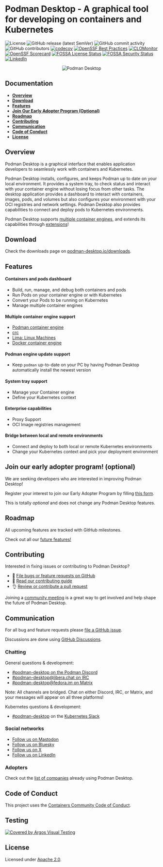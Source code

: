 # Podman Desktop - A graphical tool for developing on containers and Kubernetes

![License](https://img.shields.io/badge/License-Apache_2.0-blue.svg)
![GitHub release (latest SemVer)](https://img.shields.io/github/v/release/podman-desktop/podman-desktop)
![GitHub commit activity](https://img.shields.io/github/commit-activity/m/podman-desktop/podman-desktop)
![GitHub contributors](https://img.shields.io/github/contributors/podman-desktop/podman-desktop)
[![codecov](https://codecov.io/gh/podman-desktop/podman-desktop/graph/badge.svg?token=clbFmLZ85j)](https://codecov.io/gh/podman-desktop/podman-desktop)
[![OpenSSF Best Practices](https://www.bestpractices.dev/projects/9966/badge)](https://www.bestpractices.dev/projects/9966)
[![CLOMonitor](https://img.shields.io/endpoint?url=https://clomonitor.io/api/projects/cncf/podman-desktop/badge)](https://clomonitor.io/projects/cncf/podman-desktop)
[![OpenSSF Scorecard](https://api.securityscorecards.dev/projects/github.com/podman-desktop/podman-desktop/badge)](https://securityscorecards.dev/viewer/?uri=github.com/podman-desktop/podman-desktop)
[![FOSSA License Status](https://app.fossa.com/api/projects/git%2Bgithub.com%2Fpodman-desktop%2Fpodman-desktop.svg?type=shield&issueType=license)](https://app.fossa.com/projects/git%2Bgithub.com%2Fpodman-desktop%2Fpodman-desktop?ref=badge_shield&issueType=license)
[![FOSSA Security Status](https://app.fossa.com/api/projects/git%2Bgithub.com%2Fpodman-desktop%2Fpodman-desktop.svg?type=shield&issueType=security)](https://app.fossa.com/projects/git%2Bgithub.com%2Fpodman-desktop%2Fpodman-desktop?ref=badge_shield&issueType=security)
[![LinkedIn](https://img.shields.io/badge/LinkedIn-podmandesktop-blue.svg?logo=linkedin)](https://www.linkedin.com/company/podman-desktop/)

<p align="center">
  <img alt="Podman Desktop" src="/website/static/img/features/manage-containers.webp">
</p>

## Documentation

- [**Overview**](#overview)
- [**Download**](#download)
- [**Features**](#download)
- [**Join Our Early Adopter Program (Optional)**](#join-our-early-adopter-program-optional)
- [**Roadmap**](#roadmap)
- [**Contributing**](#contributing)
- [**Communication**](#communication)
- [**Code of Conduct**](#code-of-conduct)
- [**License**](#license)

## Overview

Podman Desktop is a graphical interface that enables application developers to seamlessly work with containers and Kubernetes.

Podman Desktop installs, configures, and keeps Podman up to date on your local environment. It provides a system tray, to check status and interact with your container engine without losing focus from other tasks. The desktop application provides a dashboard to interact with containers, images, pods, and volumes but also configures your environment with your OCI registries and network settings. Podman Desktop also provides capabilities to connect and deploy pods to Kubernetes environments.

Podman Desktop supports [multiple container engines](#multiple-container-engine-support), and extends its capabilities through [extensions](https://podman-desktop.io/extensions)!

## Download

Check the downloads page on [podman-desktop.io/downloads](https://podman-desktop.io/downloads).

## Features

#### Containers and pods dashboard

- Build, run, manage, and debug both containers and pods
- Run Pods on your container engine or with Kubernetes
- Convert your Pods to be running on Kubernetes
- Manage multiple container engines

#### Multiple container engine support

- [Podman container engine](https://github.com/containers/podman)
- [crc](https://github.com/code-ready/crc)
- [Lima: Linux Machines](https://github.com/lima-vm/lima)
- [Docker container engine](https://github.com/docker/docker)

#### Podman engine update support

- Keep `podman` up-to-date on your PC by having Podman Desktop automatically install the newest version

#### System tray support

- Manage your Container engine
- Define your Kubernetes context

#### Enterprise capabilities

- Proxy Support
- OCI Image registries management

#### Bridge between local and remote environments

- Connect and deploy to both local or remote Kubernetes environments
- Change your Kubernetes context and pick your deployment environment

## Join our early adopter program! (optional)

We are seeking developers who are interested in improving Podman Desktop!

Register your interest to join our Early Adopter Program by filling <a href="https://forms.gle/ow73dV7Ce3YLzoXH7" target="_blank">this form</a>.

This is totally _optional_ and does not change any Podman Desktop features.

## Roadmap

All upcoming features are tracked with GitHub milestones.

Check out all our [future features!](https://github.com/containers/podman-desktop/milestones)

## Contributing

Interested in fixing issues or contributing to Podman Desktop?

- :bug: [File bugs or feature requests on GitHub](https://github.com/containers/podman-desktop/issues/new/choose)
- :checkered_flag: [Read our contributing guide](./CONTRIBUTING.md)
- :ok_hand: [Review or contribute a pull request](https://github.com/containers/podman-desktop/pulls)

Joining a [community meeting](https://github.com/podman-desktop/community/blob/main/meetings/README.md#upcoming-community-meeting) is a great way to get involved and help shape the future of Podman Desktop.

## Communication

For all bug and feature requests please [file a GitHub issue](https://github.com/containers/podman-desktop/issues/new/choose).

Discussions are done using [GitHub Discussions](https://github.com/containers/podman-desktop/discussions/).

### Chatting

General questions & development:

- [#podman-desktop on the Podman Discord](https://discord.com/invite/x5GzFF6QH4)
- [#podman-desktop@libera.chat on IRC](https://libera.chat/)
- [#podman-desktop@fedora.im on Matrix](https://chat.fedoraproject.org/#/room/#podman-desktop:fedora.im)

Note: All channels are bridged. Chat on either Discord, IRC, or Matrix, and your messages will appear on all three platforms!

Kubernetes questions & development:

- [#podman-desktop](https://app.slack.com/client/T09NY5SBT/C04A0L7LUFM) on the [Kubernetes Slack](https://slack.k8s.io/)

### Social networks

- [Follow us on Mastodon](https://fosstodon.org/@podmandesktop)
- [Follow us on Bluesky](https://bsky.app/profile/podman-desktop.io)
- [Follow us on X](https://x.com/Podman_io)
- [Follow us on LinkedIn](https://www.linkedin.com/company/podman-desktop)

### Adopters

Check out the [list of companies](./ADOPTERS.md) already using Podman Desktop.

## Code of Conduct

This project uses the [Containers Community Code of Conduct](https://github.com/containers/common/blob/main/CODE-OF-CONDUCT.md).

## Testing

[![Covered by Argos Visual Testing](https://argos-ci.com/badge-large.svg)](https://app.argos-ci.com/containers/podman-desktop/reference)

## License

Licensed under [Apache 2.0](LICENSE).
